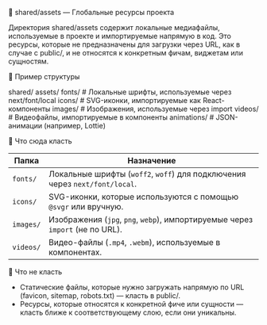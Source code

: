 📁 shared/assets — Глобальные ресурсы проекта

Директория shared/assets содержит локальные медиафайлы, используемые в проекте и импортируемые напрямую в код. Это ресурсы, которые не предназначены для загрузки через URL, как в случае с public/, и не относятся к конкретным фичам, виджетам или сущностям.

📌 Пример структуры

shared/
assets/
fonts/ # Локальные шрифты, используемые через next/font/local
icons/ # SVG-иконки, импортируемые как React-компоненты
images/ # Изображения, используемые через import
videos/ # Видеофайлы, импортируемые в компоненты
animations/ # JSON-анимации (например, Lottie)

📌 Что сюда класть

| Папка     | Назначение                                                                    |
| --------- | ----------------------------------------------------------------------------- |
| `fonts/`  | Локальные шрифты (`woff2`, `woff`) для подключения через `next/font/local`.   |
| `icons/`  | SVG-иконки, которые используются с помощью `@svgr` или вручную.               |
| `images/` | Изображения (`jpg`, `png`, `webp`), импортируемые через `import` (не по URL). |
| `videos/` | Видео-файлы (`.mp4`, `.webm`), используемые в компонентах.                    |

🚫 Что не класть

- Статические файлы, которые нужно загружать напрямую по URL (favicon, sitemap, robots.txt) — класть в public/.
- Ресурсы, которые относятся к конкретной фиче или сущности — класть ближе к соответствующему слою, если они уникальны.
